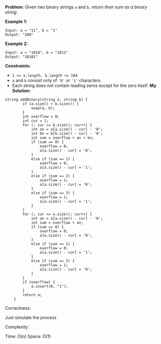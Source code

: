 **Problem:**
Given two binary strings `a` and `b`, return *their sum as a binary string*.

 

**Example 1:**

```
Input: a = "11", b = "1"
Output: "100"
```

**Example 2:**

```
Input: a = "1010", b = "1011"
Output: "10101"
```

 

**Constraints:**

- `1 <= a.length, b.length <= 104`
- `a` and `b` consist only of `'0'` or `'1'` characters.
- Each string does not contain leading zeros except for the zero itself.
**My Solution:**
```
string addBinary(string a, string b) {
        if (a.size() < b.size()) {
            swap(a, b);
        }
        int overflow = 0;
        int cur = 1;
        for (; cur <= b.size(); cur++) {
            int an = a[a.size() - cur] - '0';
            int bn = b[b.size() - cur] - '0';
            int sum = overflow + an + bn;
            if (sum == 0) {
                overflow = 0;
                a[a.size() - cur] = '0';
            }
            else if (sum == 1) {
                overflow = 0;
                a[a.size() - cur] = '1';
            }
            else if (sum == 2) {
                overflow = 1;
                a[a.size() - cur] = '0';
            }
            else if (sum == 3) {
                overflow = 1;
                a[a.size() - cur] = '1';
            }
        }
        for (; cur <= a.size(); cur++) {
            int an = a[a.size() - cur] - '0';
            int sum = overflow + an;
            if (sum == 0) {
                overflow = 0;
                a[a.size() - cur] = '0';
            }
            else if (sum == 1) {
                overflow = 0;
                a[a.size() - cur] = '1';
            }
            else if (sum == 2) {
                overflow = 1;
                a[a.size() - cur] = '0';
            }
        }
        if (overflow) {
            a.insert(0, "1");
        }
        return a;
    }
```
Correctness:

Just simulate the process

Complexity:

Time: O(n)
Space: O(1)